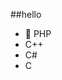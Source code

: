 ##‎hello‎      
-  🐘 PHP       
-  C++               
-  C#                            
-  C                                 